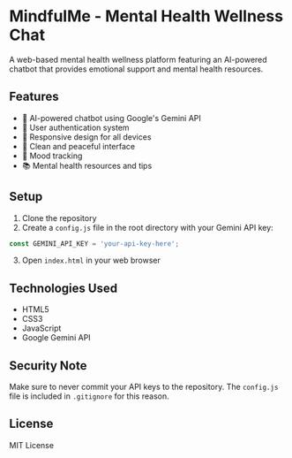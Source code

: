 # MindfulMe - Mental Health Wellness Chat

A web-based mental health wellness platform featuring an AI-powered chatbot that provides emotional support and mental health resources.

## Features

- 🧠 AI-powered chatbot using Google's Gemini API
- 🔐 User authentication system
- 📱 Responsive design for all devices
- 🎨 Clean and peaceful interface
- 🎯 Mood tracking
- 📚 Mental health resources and tips

## Setup

1. Clone the repository
2. Create a `config.js` file in the root directory with your Gemini API key:
```javascript
const GEMINI_API_KEY = 'your-api-key-here';
```
3. Open `index.html` in your web browser

## Technologies Used

- HTML5
- CSS3
- JavaScript
- Google Gemini API

## Security Note

Make sure to never commit your API keys to the repository. The `config.js` file is included in `.gitignore` for this reason.

## License

MIT License
